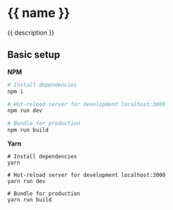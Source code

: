 # {{ name }}

{{ description }}

## Basic setup

**NPM**

``` bash
# Install dependencies
npm i

# Hot-reload server for development localhost:3000
npm run dev

# Bundle for production
npm run build
```

**Yarn**

```
# Install dependencies
yarn

# Hot-reload server for development localhost:3000
yarn run dev

# Bundle for production
yarn run build
```
